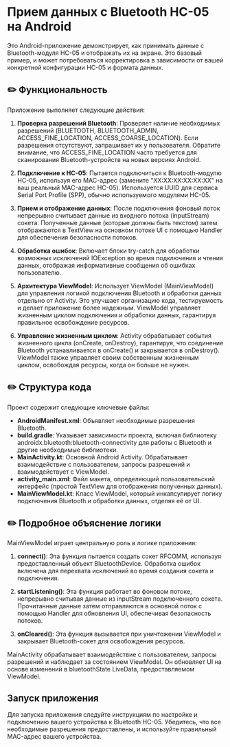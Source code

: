 # Прием данных с Bluetooth HC-05 на Android

Это Android-приложение демонстрирует, как принимать данные с Bluetooth-модуля HC-05 и отображать их на экране. Это базовый пример, и может потребоваться корректировка в зависимости от вашей конкретной конфигурации HC-05 и формата данных.

## ✏️ Функциональность

Приложение выполняет следующие действия:

1. **Проверка разрешений Bluetooth**: Проверяет наличие необходимых разрешений (BLUETOOTH, BLUETOOTH_ADMIN, ACCESS_FINE_LOCATION, ACCESS_COARSE_LOCATION). Если разрешения отсутствуют, запрашивает их у пользователя. Обратите внимание, что ACCESS_FINE_LOCATION часто требуется для сканирования Bluetooth-устройств на новых версиях Android.

2. **Подключение к HC-05**: Пытается подключиться к Bluetooth-модулю HC-05, используя его MAC-адрес (замените "XX:XX:XX:XX:XX:XX" на ваш реальный MAC-адрес HC-05). Используется UUID для сервиса Serial Port Profile (SPP), обычно используемого модулями HC-05.

3. **Прием и отображение данных**: После подключения фоновый поток непрерывно считывает данные из входного потока (inputStream) сокета. Полученные данные (которые должны быть текстом) затем отображаются в TextView на основном потоке UI с помощью Handler для обеспечения безопасности потоков.

4. **Обработка ошибок**: Включает блоки try-catch для обработки возможных исключений IOException во время подключения и чтения данных, отображая информативные сообщения об ошибках пользователю.

5. **Архитектура ViewModel**: Использует ViewModel (MainViewModel) для управления логикой подключения Bluetooth и обработки данных отдельно от Activity. Это улучшает организацию кода, тестируемость и делает приложение более надежным. ViewModel управляет жизненным циклом подключения и обработки данных, гарантируя правильное освобождение ресурсов.

6. **Управление жизненным циклом**: Activity обрабатывает события жизненного цикла (onCreate, onDestroy), гарантируя, что соединение Bluetooth устанавливается в onCreate() и закрывается в onDestroy(). ViewModel также управляет своим собственным жизненным циклом, освобождая ресурсы, когда он больше не нужен.

## ✏️ Структура кода

Проект содержит следующие ключевые файлы:

- **AndroidManifest.xml**: Объявляет необходимые разрешения Bluetooth.
- **build.gradle**: Указывает зависимости проекта, включая библиотеку androidx.bluetooth:bluetooth-connectivity для работы с Bluetooth и другие необходимые библиотеки.
- **MainActivity.kt**: Основной Android Activity. Обрабатывает взаимодействие с пользователем, запросы разрешений и взаимодействует с ViewModel.
- **activity_main.xml**: Файл макета, определяющий пользовательский интерфейс (простой TextView для отображения полученных данных).
- **MainViewModel.kt**: Класс ViewModel, который инкапсулирует логику подключения Bluetooth и обработки данных, отделяя её от UI.

## ✏️ Подробное объяснение логики

MainViewModel играет центральную роль в логике приложения:

1. **connect()**: Эта функция пытается создать сокет RFCOMM, используя предоставленный объект BluetoothDevice. Обработка ошибок включена для перехвата исключений во время создания сокета и подключения.

2. **startListening()**: Эта функция работает во фоновом потоке, непрерывно считывая данные из inputStream подключенного сокета. Прочитанные данные затем отправляются в основной поток с помощью Handler для обновления UI, обеспечивая безопасность потоков.

3. **onCleared()**: Эта функция вызывается при уничтожении ViewModel и закрывает Bluetooth-сокет для освобождения ресурсов.

MainActivity обрабатывает взаимодействие с пользователем, запросы разрешений и наблюдает за состоянием ViewModel. Он обновляет UI на основе изменений в bluetoothState LiveData, предоставляемом ViewModel.

## Запуск приложения

Для запуска приложения следуйте инструкциям по настройке и подключению вашего устройства к Bluetooth HC-05. Убедитесь, что все необходимые разрешения предоставлены, и используйте правильный MAC-адрес вашего устройства.
